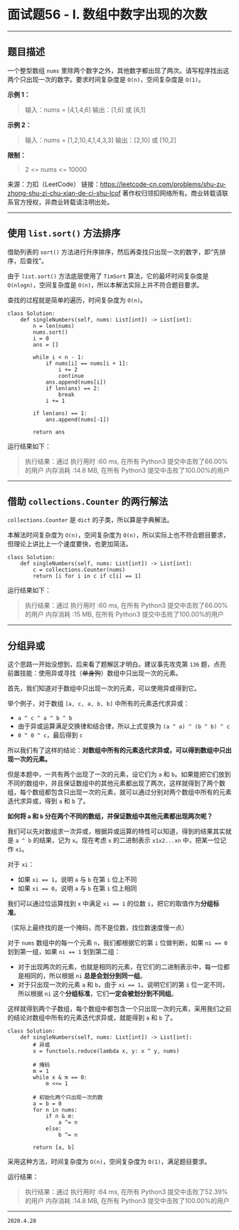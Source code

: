 # 面试题56 - I. 数组中数字出现的次数

---

## 题目描述

一个整型数组 `nums` 里除两个数字之外，其他数字都出现了两次。请写程序找出这两个只出现一次的数字。要求时间复杂度是 `O(n)`，空间复杂度是 `O(1)`。

**示例 1：**

> 输入：nums = [4,1,4,6]
> 输出：[1,6] 或 [6,1]

**示例 2：**

> 输入：nums = [1,2,10,4,1,4,3,3]
> 输出：[2,10] 或 [10,2]

**限制：**

> 2 <= nums <= 10000

来源：力扣（LeetCode）
链接：https://leetcode-cn.com/problems/shu-zu-zhong-shu-zi-chu-xian-de-ci-shu-lcof
著作权归领扣网络所有。商业转载请联系官方授权，非商业转载请注明出处。

---

## 使用 `list.sort()` 方法排序

借助列表的 `sort()` 方法进行升序排序，然后再查找只出现一次的数字，即“先排序，后查找”。

由于 `list.sort()` 方法底层使用了 `TimSort` 算法，它的最坏时间复杂度是 `O(nlogn)`，空间复杂度是 `O(n)`，所以本解法实际上并不符合题目要求。

查找的过程就是简单的遍历，时间复杂度为 `O(n)`。

```python3
class Solution:
    def singleNumbers(self, nums: List[int]) -> List[int]:
        n = len(nums)
        nums.sort()
        i = 0
        ans = []

        while i < n - 1:
            if nums[i] == nums[i + 1]:
                i += 2
                continue
            ans.append(nums[i])
            if len(ans) == 2:
                break
            i += 1

        if len(ans) == 1:
            ans.append(nums[-1])

        return ans

```

运行结果如下：
> 执行结果：通过
> 执行用时 :60 ms, 在所有 Python3 提交中击败了66.00% 的用户
> 内存消耗 :14.8 MB, 在所有 Python3 提交中击败了100.00%的用户

---

## 借助 `collections.Counter` 的两行解法

`collections.Counter` 是 `dict` 的子类，所以算是字典解法。

本解法时间复杂度为 `O(n)`，空间复杂度为 `O(n)`，所以实际上也不符合题目要求，但理论上讲比上一个速度要快，也更加简洁。

```python3
class Solution:
    def singleNumbers(self, nums: List[int]) -> List[int]:
        c = collections.Counter(nums)
        return [i for i in c if c[i] == 1]

```

运行结果如下：

> 执行结果：通过
> 执行用时 :60 ms, 在所有 Python3 提交中击败了66.00% 的用户
> 内存消耗 :15 MB, 在所有 Python3 提交中击败了100.00%的用户

---

## 分组异或

这个思路一开始没想到，后来看了题解区才明白。建议事先攻克第 `136` 题，点亮前置技能：使用异或寻找（~~单身狗~~）数组中只出现一次的元素。

首先，我们知道对于数组中只出现一次的元素，可以使用异或得到它。

举个例子，对于数组 `[a, c, a, b, b]` 中所有的元素迭代求异或：

- `a ^ c ^ a ^ b ^ b`
- 由于异或运算满足交换律和结合律，所以上式变换为 `(a ^ a) ^ (b ^ b) ^ c`
- `0 ^ 0 ^ c`，最后得到 `c`

所以我们有了这样的结论：**对数组中所有的元素迭代求异或，可以得到数组中只出现一次的元素。**

但是本题中，一共有两个出现了一次的元素，设它们为 `a` 和 `b`。如果能把它们放到不同的数组中，并且保证数组中的其他元素都出现了两次，这样就得到了两个数组，每个数组都包含只出现一次的元素，就可以通过分别对两个数组中所有的元素迭代求异或，得到 `a` 和 `b` 了。

**如何将 `a` 和 `b` 分在两个不同的数组，并保证数组中其他元素都出现两次呢？**

我们可以先对数组求一次异或，根据异或运算的特性可以知道，得到的结果其实就是 `a ^ b` 的结果，记为 `x`。现在考虑 `x` 的二进制表示 `x1x2...xn` 中，把某一位记作 `xi`。

对于 `xi`：
- 如果 `xi == 1`，说明 `a` 与 `b` 在第 `i` 位上不同
- 如果 `xi == 0`，说明 `a` 与 `b` 在第 `i` 位上相同

我们可以通过位运算找到 `x` 中满足 `xi == 1` 的位数 `i`，把它的取值作为**分组标准**。

（实际上最终找的是一个掩码，而不是位数，找位数速度慢一点）

对于 `nums` 数组中的每一个元素 `n`，我们都根据它的第 `i` 位做判断，如果 `ni == 0` 划到第一组，如果 `ni == 1` 划到第二组：

- 对于出现两次的元素，也就是相同的元素，在它们的二进制表示中，每一位都是相同的，所以根据 `ni` **总是会划分到同一组**。
- 对于只出现一次的元素 `a` 和 `b`，由于 `xi == 1`，说明它们的第 `i` 位一定不同，所以根据 `ni` 这个**分组标准**，它们**一定会被划分到不同组**。

这样就得到两个子数组，每个数组中都包含一个只出现一次的元素，采用我们之前的结论对数组中所有的元素迭代求异或，就能得到 `a` 和 `b` 了。

```python3
class Solution:
    def singleNumbers(self, nums: List[int]) -> List[int]:
        # 异或
        x = functools.reduce(lambda x, y: x ^ y, nums)

        # 掩码
        m = 1
        while x & m == 0:
            m <<= 1
        
        # 初始化两个只出现一次的数
        a = b = 0
        for n in nums:
            if n & m:
                a ^= n
            else:
                b ^= n

        return [a, b]
```

采用这种方法，时间复杂度为 `O(n)`，空间复杂度为 `O(1)`，满足题目要求。

运行结果：

> 执行结果：通过
> 执行用时 :64 ms, 在所有 Python3 提交中击败了52.39% 的用户
> 内存消耗 :14.8 MB, 在所有 Python3 提交中击败了100.00%的用户

---

`2020.4.28`
